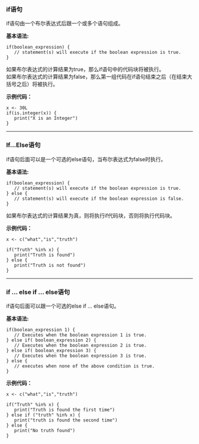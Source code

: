 
### if语句

if语句由一个布尔表达式后跟一个或多个语句组成。

**基本语法:**
```
if(boolean_expression) {
   // statement(s) will execute if the boolean expression is true.
}
```
如果布尔表达式的计算结果为true，那么if语句中的代码块将被执行。  
如果布尔表达式的计算结果为false，那么第一组代码在if语句结束之后（在结束大括号之后）将被执行。

**示例代码：**
```r_tryit
x <- 30L
if(is.integer(x)) {
   print("X is an Integer")
}
```

---

### If...Else语句

if语句后面可以是一个可选的else语句，当布尔表达式为false时执行。

**基本语法:**
```
if(boolean_expression) {
   // statement(s) will execute if the boolean expression is true.
} else {
   // statement(s) will execute if the boolean expression is false.
}
```
如果布尔表达式的计算结果为真，则将执行if代码块，否则将执行代码块。

**示例代码：**
```r_tryit
x <- c("what","is","truth")

if("Truth" %in% x) {
   print("Truth is found")
} else {
   print("Truth is not found")
}
```
---

### if ... else if ... else语句

if语句后面可以跟一个可选的else if ... else语句。

**基本语法:**

```
if(boolean_expression 1) {
   // Executes when the boolean expression 1 is true.
} else if( boolean_expression 2) {
   // Executes when the boolean expression 2 is true.
} else if( boolean_expression 3) {
   // Executes when the boolean expression 3 is true.
} else {
   // executes when none of the above condition is true.
}
```

**示例代码：**
```r_tryit
x <- c("what","is","truth")

if("Truth" %in% x) {
   print("Truth is found the first time")
} else if ("truth" %in% x) {
   print("truth is found the second time")
} else {
   print("No truth found")
}
```